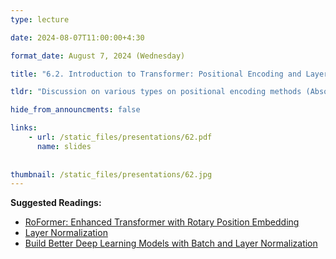 ```yaml
---
type: lecture

date: 2024-08-07T11:00:00+4:30

format_date: August 7, 2024 (Wednesday)

title: "6.2. Introduction to Transformer: Positional Encoding and Layer Normalization"

tldr: "Discussion on various types on positional encoding methods (Absolute Positional Encoding, Relative Positional Encoding, Rotary Positional Encoding). Understanding Layer Normalization."

hide_from_announcments: false

links: 
    - url: /static_files/presentations/62.pdf
      name: slides
   
      
thumbnail: /static_files/presentations/62.jpg
---
```


<!-- Other additional contents using markdown -->
**Suggested Readings:**
- [RoFormer: Enhanced Transformer with Rotary Position Embedding](https://arxiv.org/pdf/2104.09864)
- [Layer Normalization](https://arxiv.org/pdf/1607.06450)
- [Build Better Deep Learning Models with Batch and Layer Normalization](https://www.pinecone.io/learn/batch-layer-normalization/)
